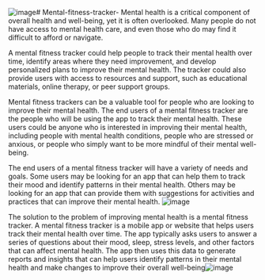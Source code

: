 ![image](https://github.com/Ashishdode/Mental-fitness-tracker-/assets/105232134/6a9fbc30-ae9c-4e66-b7be-49c488e5df79)# Mental-fitness-tracker-
Mental health is a critical component of overall health and well-being, yet it is often overlooked. Many people do not have access to mental health care, and even those who do may find it difficult to afford or navigate.

A mental fitness tracker could help people to track their mental health over time, identify areas where they need improvement, and develop personalized plans to improve their mental health. The tracker could also provide users with access to resources and support, such as educational materials, online therapy, or peer support groups.

Mental fitness trackers can be a valuable tool for people who are looking to improve their mental health. 
The end users of a mental fitness tracker are the people who will be using the app to track their mental health. These users could be anyone who is interested in improving their mental health, including people with mental health conditions, people who are stressed or anxious, or people who simply want to be more mindful of their mental well-being.

The end users of a mental fitness tracker will have a variety of needs and goals. Some users may be looking for an app that can help them to track their mood and identify patterns in their mental health. Others may be looking for an app that can provide them with suggestions for activities and practices that can improve their mental health. 
![image](https://github.com/Ashishdode/Mental-fitness-tracker-/assets/105232134/0819bcbb-80df-47eb-83be-90d4861f4f6d)

The solution to the problem of improving mental health is a mental fitness tracker.
 A mental fitness tracker is a mobile app or website that helps users track their mental health over time. The app typically asks users to answer a series of questions about their mood, sleep, stress levels, and other factors that can affect mental health. 
The app then uses this data to generate reports and insights that can help users identify patterns in their mental health and make changes to improve their overall well-being![image](https://github.com/Ashishdode/Mental-fitness-tracker-/assets/105232134/f5e5fbcf-dfde-46f3-9d76-df790e993a14)
